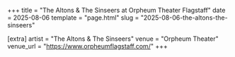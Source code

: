 +++
title = "The Altons & The Sinseers at Orpheum Theater Flagstaff"
date = 2025-08-06
template = "page.html"
slug = "2025-08-06-the-altons-the-sinseers"

[extra]
artist = "The Altons & The Sinseers"
venue = "Orpheum Theater"
venue_url = "https://www.orpheumflagstaff.com/"
+++
